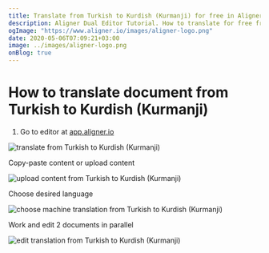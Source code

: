 ```yaml
---
title: Translate from Turkish to Kurdish (Kurmanji) for free in Aligner Editor
description: Aligner Dual Editor Tutorial. How to translate for free from Turkish to Kurdish (Kurmanji). Aligner is multilingual document management platform. 
ogImage: "https://www.aligner.io/images/aligner-logo.png"
date: 2020-05-06T07:09:21+03:00
image: ../images/aligner-logo.png
onBlog: true
---
```


# How to translate document from Turkish to Kurdish (Kurmanji)

1. Go to editor at [app.aligner.io](https://app.aligner.io "Aligner App web page")

![translate from Turkish to Kurdish (Kurmanji)](../aligner-blank-editor.png "translate from Turkish to Kurdish (Kurmanji)")

Copy-paste content or upload content

![upload content from Turkish to Kurdish (Kurmanji)](../aligner-uploaded-document.png "upload content from Turkish to Kurdish (Kurmanji)")

Choose desired language

![choose machine translation from Turkish to Kurdish (Kurmanji)](../aligner-language-dropdown.png "choose machine translation from Turkish to Kurdish (Kurmanji)")

Work and edit 2 documents in parallel

![edit translation from Turkish to Kurdish (Kurmanji)](../aligner-double-sitded-editor.png "edit translation from Turkish to Kurdish (Kurmanji)")

